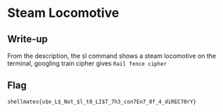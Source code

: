 # Steam Locomotive

## Write-up

From the description, the sl command shows a steam locomotive on the terminal, googling train cipher gives `Rail fence cipher`

## Flag

`shellmates{u$e_L$_Not_$l_t0_LI$T_7h3_con7En7_0f_4_diREC70rY}`
